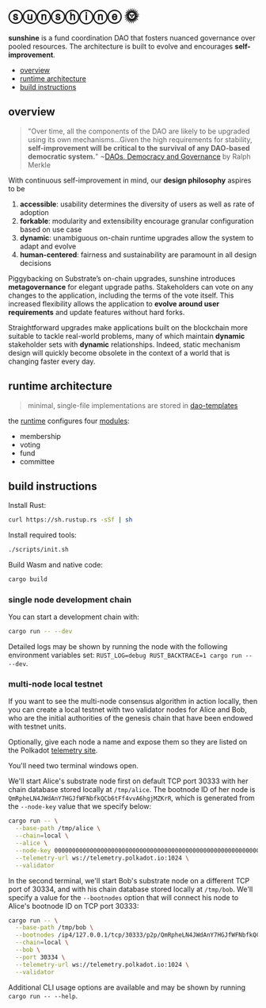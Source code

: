 # ⓢⓤⓝⓢⓗⓘⓝⓔ 🌞

**sunshine** is a fund coordination DAO that fosters nuanced governance over pooled resources. The architecture is built to evolve and encourages **self-improvement**.

* [overview](#over)
* [runtime architecture](#runtime)
* [build instructions](#build)

## overview <a name = "over"></a>

> "Over time, all the components of the DAO are likely to be upgraded using its own mechanisms...Given the high requirements for stability, **self-improvement will be critical to the survival of any DAO-based democratic system.**" ~[DAOs, Democracy and Governance]() by Ralph Merkle

With continuous self-improvement in mind, our **design philosophy** aspires to be
1. **accessible**: usability determines the diversity of users as well as rate of adoption
2. **forkable**: modularity and extensibility encourage granular configuration based on use case
3. **dynamic**: unambiguous on-chain runtime upgrades allow the system to adapt and evolve
4. **human-centered**: fairness and sustainability are paramount in all design decisions

Piggybacking on Substrate’s on-chain upgrades, sunshine introduces **metagovernance** for elegant upgrade paths. Stakeholders can vote on any changes to the application, including the terms of the vote itself. This increased flexibility allows the application to **evolve around user requirements** and update features without hard forks.

Straightforward upgrades make applications built on the blockchain more suitable to tackle real-world problems, many of which maintain **dynamic** stakeholder sets with **dynamic** relationships. Indeed, static mechanism design will quickly become obsolete in the context of a world that is changing faster every day.

## runtime architecture <a name = "runtime"></a>

> minimal, single-file implementations are stored in [dao-templates](https://github.com/web3garden/dao-templates)

the [runtime](./runtime/) configures four [modules](./modules): 
* membership
* voting
* fund
* committee

## build instructions <a name = "build"></a>

Install Rust:

```bash
curl https://sh.rustup.rs -sSf | sh
```

Install required tools:

```bash
./scripts/init.sh
```

Build Wasm and native code:

```bash
cargo build
```

### single node development chain

You can start a development chain with:

```bash
cargo run -- --dev
```

Detailed logs may be shown by running the node with the following environment variables set: `RUST_LOG=debug RUST_BACKTRACE=1 cargo run -- --dev`.

### multi-node local testnet

If you want to see the multi-node consensus algorithm in action locally, then you can create a local testnet with two validator nodes for Alice and Bob, who are the initial authorities of the genesis chain that have been endowed with testnet units.

Optionally, give each node a name and expose them so they are listed on the Polkadot [telemetry site](https://telemetry.polkadot.io/#/Local%20Testnet).

You'll need two terminal windows open.

We'll start Alice's substrate node first on default TCP port 30333 with her chain database stored locally at `/tmp/alice`. The bootnode ID of her node is `QmRpheLN4JWdAnY7HGJfWFNbfkQCb6tFf4vvA6hgjMZKrR`, which is generated from the `--node-key` value that we specify below:

```bash
cargo run -- \
  --base-path /tmp/alice \
  --chain=local \
  --alice \
  --node-key 0000000000000000000000000000000000000000000000000000000000000001 \
  --telemetry-url ws://telemetry.polkadot.io:1024 \
  --validator
```

In the second terminal, we'll start Bob's substrate node on a different TCP port of 30334, and with his chain database stored locally at `/tmp/bob`. We'll specify a value for the `--bootnodes` option that will connect his node to Alice's bootnode ID on TCP port 30333:

```bash
cargo run -- \
  --base-path /tmp/bob \
  --bootnodes /ip4/127.0.0.1/tcp/30333/p2p/QmRpheLN4JWdAnY7HGJfWFNbfkQCb6tFf4vvA6hgjMZKrR \
  --chain=local \
  --bob \
  --port 30334 \
  --telemetry-url ws://telemetry.polkadot.io:1024 \
  --validator
```

Additional CLI usage options are available and may be shown by running `cargo run -- --help`.
